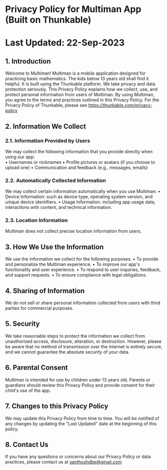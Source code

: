 # Privacy Policy for Multiman App (Built on Thunkable)
# Last Updated: 22-Sep-2023

## 1. Introduction
Welcome to Multiman! Multiman is a mobile application designed for practicing basic mathematics. The kids below 13 years old shall find it helpful. It is built using the Thunkable platform. We take privacy and data protection seriously. This Privacy Policy explains how we collect, use, and protect personal information from users of Multiman. By using Multiman, you agree to the terms and practices outlined in this Privacy Policy. For the Privacy Policy of Thunkable, please see https://thunkable.com/privacy-policy

## 2. Information We Collect
### 2.1. Information Provided by Users
We may collect the following information that you provide directly when using our app:  
•	Usernames or nicknames
•	Profile pictures or avatars (if you choose to upload one)
•	Communication and feedback (e.g., messages, emails)
### 2.2. Automatically Collected Information
We may collect certain information automatically when you use Multiman:
•	Device Information: such as device type, operating system version, and unique device identifiers.
•	Usage Information: including app usage data, interactions with content, and technical information.
### 2.3. Location Information
Multiman does not collect precise location information from users.
## 3. How We Use the Information
We use the information we collect for the following purposes:
•	To provide and personalize the Multiman experience.
•	To improve our app's functionality and user experience.
•	To respond to user inquiries, feedback, and support requests.
•	To ensure compliance with legal obligations.

## 4. Sharing of Information
We do not sell or share personal information collected from users with third parties for commercial purposes.
## 5. Security
We take reasonable steps to protect the information we collect from unauthorized access, disclosure, alteration, or destruction. However, please be aware that no method of transmission over the internet is entirely secure, and we cannot guarantee the absolute security of your data.
## 6. Parental Consent
Multiman is intended for use by children under 13 years old. Parents or guardians should review this Privacy Policy and provide consent for their child's use of the app.
## 7. Changes to this Privacy Policy
We may update this Privacy Policy from time to time. You will be notified of any changes by updating the "Last Updated" date at the beginning of this policy.
## 8. Contact Us
If you have any questions or concerns about our Privacy Policy or data practices, please contact us at santhoshdbe@gmail.com


